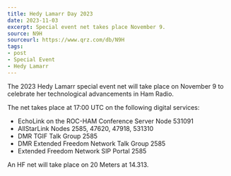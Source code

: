 ```yaml
---
title: Hedy Lamarr Day 2023
date: 2023-11-03
excerpt: Special event net takes place November 9.
source: N9H
sourceurl: https://www.qrz.com/db/N9H
tags:
- post
- Special Event
- Hedy Lamarr
---
```

The 2023 Hedy Lamarr special event net will take place on November 9 to celebrate her technological advancements in Ham Radio.

The net takes place at 17:00 UTC on the following digital services:

- EchoLink on the ROC-HAM Conference Server Node 531091
- AllStarLink Nodes 2585, 47620, 47918, 531310
- DMR TGIF Talk Group 2585
- DMR Extended Freedom Network Talk Group 2585
- Extended Freedom Network SIP Portal 2585

An HF net will take place on 20 Meters at 14.313.